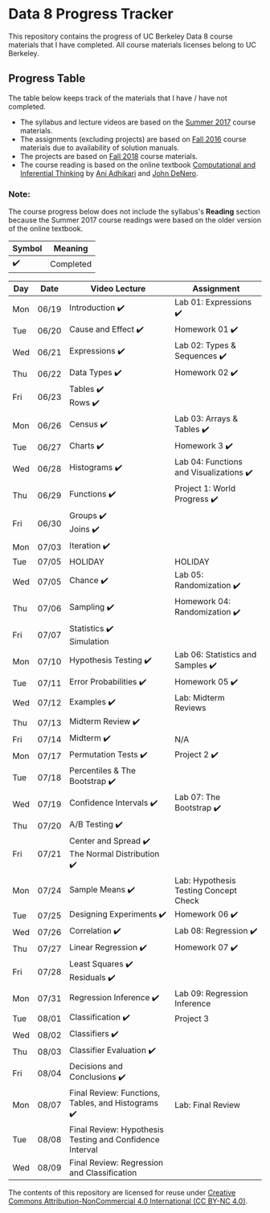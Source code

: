 # Data 8 Progress Tracker

This repository contains the progress of UC Berkeley Data 8 course materials that I have completed. All course materials licenses belong to UC Berkeley.

## Progress Table

The table below keeps track of the materials that I have / have not completed.
* The syllabus and lecture videos are based on the [Summer 2017](http://data8.org/su17/) course materials.
* The assignments (excluding projects) are based on [Fall 2016](http://data8.org/fa16/) course materials due to availability of solution manuals. 
* The projects are based on [Fall 2018](http://data8.org/fa18/) course materials. 
* The course reading is based on the online textbook [Computational and Inferential Thinking](https://www.inferentialthinking.com/chapters/intro) by [Ani Adhikari](http://statistics.berkeley.edu/people/ani-adhikari) and [John DeNero](http://denero.org/).


### Note:
The course progress below does not include the syllabus's **Reading** section because the Summer 2017 course readings were based on the older version of the online textbook. 

| Symbol | Meaning |
| --- | --- |
|:heavy_check_mark:| Completed |


|  Day  |  Date  | Video Lecture |  Assignment | 
|  ---  |  ---  | ----- | ---- | 
|  Mon  |  06/19  | Introduction :heavy_check_mark: |  Lab 01: Expressions :heavy_check_mark: | 
|  Tue  |  06/20  | Cause and Effect :heavy_check_mark:| Homework 01 :heavy_check_mark: | 
|  Wed  |  06/21  | Expressions :heavy_check_mark:| Lab 02: Types & Sequences :heavy_check_mark: | 
|  Thu  |  06/22  | Data Types :heavy_check_mark:| Homework 02 :heavy_check_mark: |
|  Fri  |  06/23  | Tables :heavy_check_mark: <br> Rows :heavy_check_mark: |   |
|  Mon  |  06/26  | Census :heavy_check_mark: |  Lab 03: Arrays & Tables :heavy_check_mark: | 
|  Tue  |  06/27  | Charts :heavy_check_mark: |  Homework 3 :heavy_check_mark: | 
|  Wed  |  06/28  | Histograms :heavy_check_mark:|  Lab 04: Functions and Visualizations :heavy_check_mark:|
|  Thu  |  06/29  | Functions :heavy_check_mark: |  Project 1: World Progress :heavy_check_mark: |
|  Fri  |  06/30  | Groups :heavy_check_mark: <br> Joins :heavy_check_mark:| |  
|  Mon  |  07/03  | Iteration :heavy_check_mark: ||  
|  Tue  |  07/05  | HOLIDAY  |HOLIDAY|HOLIDAY|
|  Wed  |  07/05  | Chance :heavy_check_mark:| Lab 05: Randomization :heavy_check_mark:|
|  Thu  |  07/06  | Sampling :heavy_check_mark: | Homework 04: Randomization :heavy_check_mark:|
|  Fri  |  07/07  | Statistics :heavy_check_mark: <br> Simulation|   |
|  Mon  |  07/10  | Hypothesis Testing :heavy_check_mark: |  Lab 06: Statistics and Samples :heavy_check_mark: |
|  Tue  |  07/11  | Error Probabilities :heavy_check_mark:|  Homework 05 :heavy_check_mark:|
|  Wed  |  07/12  | Examples :heavy_check_mark: |  Lab: Midterm Reviews |
|  Thu  |  07/13  | Midterm Review :heavy_check_mark: | |
|  Fri  |  07/14  | Midterm :heavy_check_mark: | N/A | 
|  Mon  |  07/17  | Permutation Tests :heavy_check_mark: |  Project 2 :heavy_check_mark:|
|  Tue  |  07/18  | Percentiles & The Bootstrap :heavy_check_mark:| |
|  Wed  |  07/19  | Confidence Intervals :heavy_check_mark: |  Lab 07: The Bootstrap :heavy_check_mark: |
|  Thu  |  07/20  | A/B Testing :heavy_check_mark: |   |
|  Fri  |  07/21  | Center and Spread :heavy_check_mark: <br> The Normal Distribution :heavy_check_mark:|   |
|  Mon  |  07/24  | Sample Means :heavy_check_mark: |  Lab: Hypothesis Testing Concept Check |
|  Tue  |  07/25  | Designing Experiments :heavy_check_mark: | Homework 06 :heavy_check_mark: |
|  Wed  |  07/26  | Correlation :heavy_check_mark: |  Lab 08: Regression :heavy_check_mark: |
|  Thu  |  07/27  | Linear Regression :heavy_check_mark:|  Homework 07 :heavy_check_mark: |
|  Fri  |  07/28  | Least Squares :heavy_check_mark: <br> Residuals :heavy_check_mark: |  |
|  Mon  |  07/31  | Regression Inference :heavy_check_mark:|  Lab 09: Regression Inference |
|  Tue  |  08/01  | Classification :heavy_check_mark:  | Project 3|
|  Wed  |  08/02  | Classifiers :heavy_check_mark: |  |
|  Thu  |  08/03  | Classifier Evaluation :heavy_check_mark: |  |
|  Fri  |  08/04  | Decisions and Conclusions :heavy_check_mark: |  |
|  Mon  |  08/07  | Final Review: Functions, Tables, and Histograms :heavy_check_mark: | Lab: Final Review |
|  Tue  |  08/08  | Final Review: Hypothesis Testing and Confidence Interval | |
|  Wed  |  08/09  | Final Review: Regression and Classification |  |


The contents of this repository are licensed for reuse under [Creative Commons Attribution-NonCommercial 4.0 International (CC BY-NC 4.0)](http://creativecommons.org/licenses/by-nc/4.0/).
